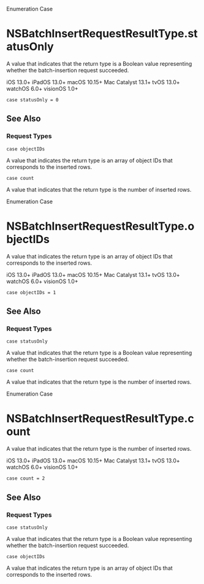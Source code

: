 Enumeration Case

# NSBatchInsertRequestResultType.statusOnly

A value that indicates that the return type is a Boolean value representing
whether the batch-insertion request succeeded.

iOS 13.0+  iPadOS 13.0+  macOS 10.15+  Mac Catalyst 13.1+  tvOS 13.0+  watchOS
6.0+  visionOS 1.0+

    
    
    case statusOnly = 0

## See Also

### Request Types

`case objectIDs`

A value that indicates the return type is an array of object IDs that
corresponds to the inserted rows.

`case count`

A value that indicates that the return type is the number of inserted rows.

Enumeration Case

# NSBatchInsertRequestResultType.objectIDs

A value that indicates the return type is an array of object IDs that
corresponds to the inserted rows.

iOS 13.0+  iPadOS 13.0+  macOS 10.15+  Mac Catalyst 13.1+  tvOS 13.0+  watchOS
6.0+  visionOS 1.0+

    
    
    case objectIDs = 1

## See Also

### Request Types

`case statusOnly`

A value that indicates that the return type is a Boolean value representing
whether the batch-insertion request succeeded.

`case count`

A value that indicates that the return type is the number of inserted rows.

Enumeration Case

# NSBatchInsertRequestResultType.count

A value that indicates that the return type is the number of inserted rows.

iOS 13.0+  iPadOS 13.0+  macOS 10.15+  Mac Catalyst 13.1+  tvOS 13.0+  watchOS
6.0+  visionOS 1.0+

    
    
    case count = 2

## See Also

### Request Types

`case statusOnly`

A value that indicates that the return type is a Boolean value representing
whether the batch-insertion request succeeded.

`case objectIDs`

A value that indicates the return type is an array of object IDs that
corresponds to the inserted rows.

